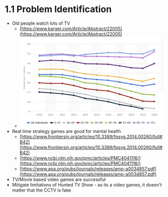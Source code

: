 # 1.1 Problem Identification

* Old people watch lots of TV
  * [https://www.karger.com/Article/Abstract/22005](https://www.karger.com/Article/Abstract/22005)
  * ![](../.gitbook/assets/image.png)
* Real time strategy games are good for mental health
  * [https://www.frontiersin.org/articles/10.3389/fpsyg.2014.00260/full#B42](https://www.frontiersin.org/articles/10.3389/fpsyg.2014.00260/full#B42)
  * [https://www.ncbi.nlm.nih.gov/pmc/articles/PMC4041116/](https://www.ncbi.nlm.nih.gov/pmc/articles/PMC4041116/)
  * [https://www.apa.org/pubs/journals/releases/amp-a0034857.pdf](https://www.apa.org/pubs/journals/releases/amp-a0034857.pdf)
* TV/Movie based video games are successful
* Mitigate limitations of Hunted TV Show - as its a video games, it doesn't matter that the CCTV is fake
